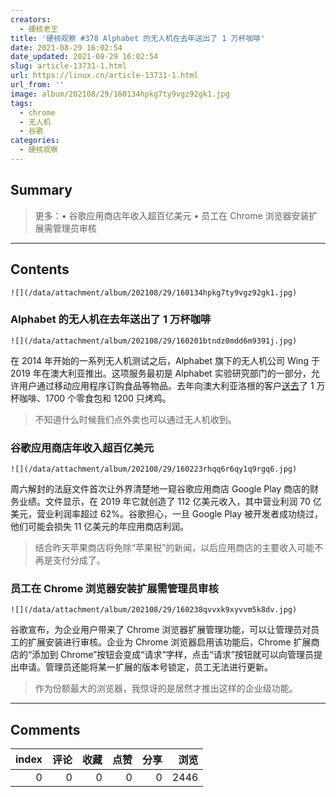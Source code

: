 ```yaml
---
creators:
  - 硬核老王
title: '硬核观察 #378 Alphabet 的无人机在去年送出了 1 万杯咖啡'
date: 2021-08-29 16:02:54
date_updated: 2021-08-29 16:02:54
slug: article-13731-1.html
url: https://linux.cn/article-13731-1.html
url_from: ''
image: album/202108/29/160134hpkg7ty9vgz92gk1.jpg
tags:
  - chrome
  - 无人机
  - 谷歌
categories:
  - 硬核观察
---
```


## Summary

> 更多：• 谷歌应用商店年收入超百亿美元 • 员工在 Chrome 浏览器安装扩展需管理员审核

***

<!-- more -->

## Contents

`![](/data/attachment/album/202108/29/160134hpkg7ty9vgz92gk1.jpg)`

### Alphabet 的无人机在去年送出了 1 万杯咖啡

`![](/data/attachment/album/202108/29/160201btndz0mdd6m9391j.jpg)`

在 2014 年开始的一系列无人机测试之后，Alphabet 旗下的无人机公司 Wing 于 2019 年在澳大利亚推出。这项服务最初是 Alphabet 实验研究部门的一部分，允许用户通过移动应用程序订购食品等物品。去年向澳大利亚洛根的客户[送去](https://www.cnbc.com/2021/08/25/alphabet-wing-drones-delivered-10000-cups-of-coffee-in-the-last-year.html)了 1 万杯咖啡、1700 个零食包和 1200 只烤鸡。

> 
> 不知道什么时候我们点外卖也可以通过无人机收到。
> 
> 
> 

### 谷歌应用商店年收入超百亿美元

`![](/data/attachment/album/202108/29/160223rhqq6r6qy1q9rgq6.jpg)`

周六解封的法庭文件首次让外界清楚地一窥谷歌应用商店 Google Play 商店的财务业绩。文件显示，在 2019 年它就创造了 112 亿美元收入，其中营业利润 70 亿美元，营业利润率超过 62%。谷歌担心，一旦 Google Play 被开发者成功绕过，他们可能会损失 11 亿美元的年应用商店利润。

> 
> 结合昨天苹果商店将免除“苹果税”的新闻，以后应用商店的主要收入可能不再是支付分成了。
> 
> 
> 

### 员工在 Chrome 浏览器安装扩展需管理员审核

`![](/data/attachment/album/202108/29/160238qvvxk9xyvvm5k8dv.jpg)`

谷歌宣布，为企业用户带来了 Chrome 浏览器扩展管理功能，可以让管理员对员工的扩展安装进行审核。企业为 Chrome 浏览器启用该功能后，Chrome 扩展商店的“添加到 Chrome”按钮会变成“请求”字样，点击“请求”按钮就可以向管理员提出申请。管理员还能将某一扩展的版本号锁定，员工无法进行更新。

> 
> 作为份额最大的浏览器，我惊讶的是居然才推出这样的企业级功能。
> 
> 
>

***

## Comments


|   index |   评论 |   收藏 |   点赞 |   分享 |   浏览 |
|--------:|-------:|-------:|-------:|-------:|-------:|
|       0 |      0 |      0 |      0 |      0 |   2446 |
